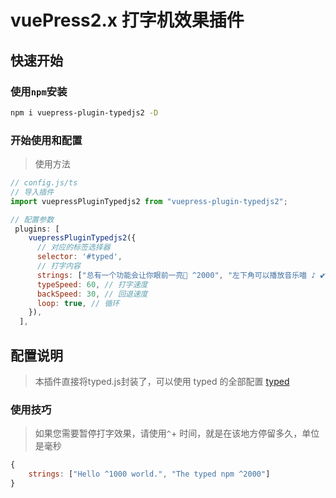 # vuePress2.x 打字机效果插件

## 快速开始

### 使用`npm`安装

```bash
npm i vuepress-plugin-typedjs2 -D
```

### 开始使用和配置

> 使用方法

```js
// config.js/ts
// 导入插件
import vuepressPluginTypedjs2 from "vuepress-plugin-typedjs2";

// 配置参数
 plugins: [
    vuepressPluginTypedjs2({
      // 对应的标签选择器
      selector: '#typed',
      // 打字内容
      strings: ["总有一个功能会让你眼前一亮🎉 ^2000", "左下角可以播放音乐喵 ♪ 💕^2000"],
      typeSpeed: 60, // 打字速度
      backSpeed: 30, // 回退速度
      loop: true, // 循环
    }),
  ],
```

## 配置说明

> 本插件直接将typed.js封装了，可以使用 typed 的全部配置
> [typed](https://github.com/mattboldt/typed.js/#customization)

### 使用技巧

> 如果您需要暂停打字效果，请使用`^`+ 时间，就是在该地方停留多久，单位是毫秒


```js
{
    strings: ["Hello ^1000 world.", "The typed npm ^2000"]
}
```